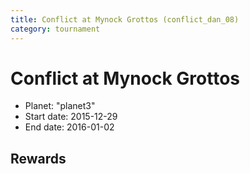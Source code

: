 ```yaml
---
title: Conflict at Mynock Grottos (conflict_dan_08)
category: tournament
---
```

# Conflict at Mynock Grottos

  * Planet: "planet3"
  * Start date: 2015-12-29
  * End date: 2016-01-02

## Rewards

